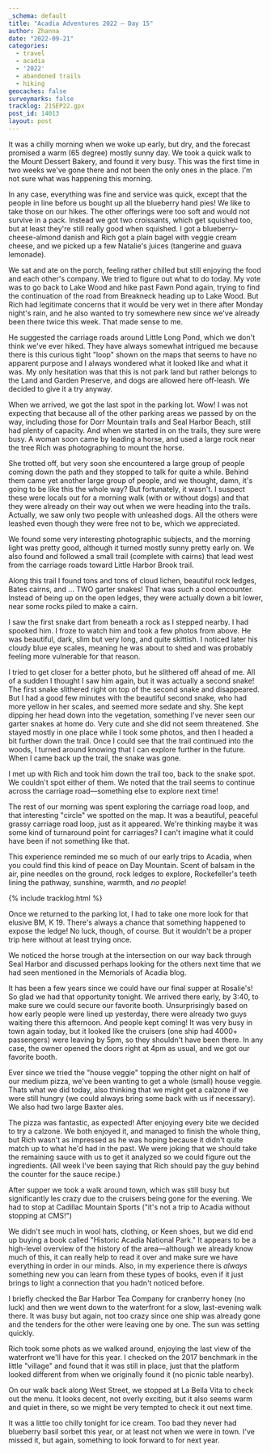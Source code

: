```yaml
---
_schema: default
title: "Acadia Adventures 2022 – Day 15"
author: Zhanna
date: "2022-09-21"
categories: 
  - travel
  - acadia
  - '2022'
  - abandoned trails
  - hiking
geocaches: false
surveymarks: false
tracklog: 21SEP22.gpx
post_id: 14013
layout: post  
---
```


It was a chilly morning when we woke up early, but dry, and the forecast promised a warm (65 degree) mostly sunny day. We took a quick walk to the Mount Dessert Bakery, and found it very busy. This was the first time in two weeks we've gone there and not been the only ones in the place. I'm not sure what was happening this morning. 

In any case, everything was fine and service was quick, except that the people in line before us bought up all the blueberry hand pies! We like to take those on our hikes. The other offerings were too soft and would not survive in a pack. Instead we got two croissants, which get squished too, but at least they're still really good when squished. I got a blueberry-cheese-almond danish and Rich got a plain bagel with veggie cream cheese, and we picked up a few Natalie's juices (tangerine and guava lemonade).

We sat and ate on the porch, feeling rather chilled but still enjoying the food and each other's company. We tried to figure out what to do today. My vote was to go back to Lake Wood and hike past Fawn Pond again, trying to find the continuation of the road from Breakneck heading up to Lake Wood. But Rich had legitimate concerns that it would be very wet in there after Monday night's rain, and he also wanted to try somewhere new since we've already been there twice this week. That made sense to me. 

He suggested the carriage roads around Little Long Pond, which we don't think we've ever hiked. They have always somewhat intrigued me because there is this curious tight "loop" shown on the maps that seems to have no apparent purpose and I always wondered what it looked like and what it was. My only hesitation was that this is not park land but rather belongs to the Land and Garden Preserve, and dogs are allowed here off-leash. We decided to give it a try anyway.

When we arrived, we got the last spot in the parking lot. Wow! I was not expecting that because all of the other parking areas we passed by on the way, including those for Dorr Mountain trails and Seal Harbor Beach, still had plenty of capacity. And when we started in on the trails, they sure were busy. A woman soon came by leading a horse, and used a large rock near the tree Rich was photographing to mount the horse. 

She trotted off, but very soon she encountered a large group of people coming down the path and they stopped to talk for quite a while. Behind them came yet another large group of people, and we thought, damn, it's going to be like this the whole way? But fortunately, it wasn't. I suspect these were locals out for a morning walk (with or without dogs) and that they were already on their way out when we were heading into the trails. Actually, we saw only two people with unleashed dogs. All the others were leashed even though they were free not to be, which we appreciated.

We found some very interesting photographic subjects, and the morning light was pretty good, although it turned mostly sunny pretty early on. We also found and followed a small trail (complete with cairns) that lead west from the carriage roads toward Little Harbor Brook trail. 

Along this trail I found tons and tons of cloud lichen, beautiful rock ledges, Bates cairns, and ... TWO garter snakes! That was such a cool encounter. Instead of being up on the open ledges, they were actually down a bit lower, near some rocks piled to make a cairn. 

I saw the first snake dart from beneath a rock as I stepped nearby. I had spooked him. I froze to watch him and took a few photos from above. He was beautiful, dark, slim but very long, and quite skittish. I noticed later his cloudy blue eye scales, meaning he was about to shed and was probably feeling more vulnerable for that reason.

I tried to get closer for a better photo, but he slithered off ahead of me. All of a sudden I thought I saw him again, but it was actually a second snake! The first snake slithered right on top of the second snake and disappeared. But I had a good few minutes with the beautiful second snake, who had more yellow in her scales, and seemed more sedate and shy. She kept dipping her head down into the vegetation, something I've never seen our garter snakes at home do. Very cute and she did not seem threatened. She stayed mostly in one place while I took some photos, and then I headed a bit further down the trail. Once I could see that the trail continued into the woods, I turned around knowing that I can explore further in the future. When I came back up the trail, the snake was gone. 

I met up with Rich and took him down the trail too, back to the snake spot. We couldn't spot either of them. We noted that the trail seems to continue across the carriage road—something else to explore next time!

The rest of our morning was spent exploring the carriage road loop, and that interesting "circle" we spotted on the map. It was a beautiful, peaceful grassy carriage road loop, just as it appeared. We're thinking maybe it was some kind of turnaround point for carriages? I can't imagine what it could have been if not something like that. 

This experience reminded me so much of our early trips to Acadia, when you could find this kind of peace on Day Mountain. Scent of balsam in the air, pine needles on the ground, rock ledges to explore, Rockefeller's teeth lining the pathway, sunshine, warmth, and _no people_!

{% include tracklog.html %}

Once we returned to the parking lot, I had to take one more look for that elusive BM, K 19. There's always a chance that something happened to expose the ledge! No luck, though, of course. But it wouldn't be a proper trip here without at least trying once.

We noticed the horse trough at the intersection on our way back through Seal Harbor and discussed perhaps looking for the others next time that we had seen mentioned in the Memorials of Acadia blog.

It has been a few years since we could have our final supper at Rosalie's! So glad we had that opportunity tonight. We arrived there early, by 3:40, to make sure we could secure our favorite booth. Unsurprisingly based on how early people were lined up yesterday, there were already two guys waiting there this afternoon. And people kept coming! It was very busy in town again today, but it looked like the cruisers (one ship had 4000+ passengers) were leaving by 5pm, so they shouldn't have been there. In any case, the owner opened the doors right at 4pm as usual, and we got our favorite booth. 

Ever since we tried the "house veggie" topping the other night on half of our medium pizza, we've been wanting to get a whole (small) house veggie. Thats what we did today, also thinking that we might get a calzone if we were still hungry (we could always bring some back with us if necessary). We also had two large Baxter ales. 

The pizza was fantastic, as expected! After enjoying every bite we decided to try a calzone. We both enjoyed it, and managed to finish the whole thing, but Rich wasn't as impressed as he was hoping because it didn't quite match up to what he'd had in the past. We were joking that we should take the remaining sauce with us to get it analyzed so we could figure out the ingredients. (All week I've been saying that Rich should pay the guy behind the counter for the sauce recipe.) 

After supper we took a walk around town, which was still busy but significantly les crazy due to the cruisers being gone for the evening. We had to stop at Cadillac Mountain Sports ("it's not a trip to Acadia without stopping at CMS!") 

We didn't see much in wool hats, clothing, or Keen shoes, but we did end up buying a book called "Historic Acadia National Park." It appears to be a high-level overview of the history of the area—although we already know much of this, it can really help to read it over and make sure we have everything in order in our minds. Also, in my experience there is _always_ something new you can learn from these types of books, even if it just brings to light a connection that you hadn't noticed before.

I briefly checked the Bar Harbor Tea Company for cranberry honey (no luck) and then we went down to the waterfront for a slow, last-evening walk there. It was busy but again, not too crazy since one ship was already gone and the tenders for the other were leaving one by one.  The sun was setting quickly. 

Rich took some phots as we walked around, enjoying the last view of the waterfront we'll have for this year. I checked on the 2017 benchmark in the little "village" and found that it was still in place, just that the platform looked different from when we originally found it (no picnic table nearby). 

On our walk back along West Street, we stopped at La Bella Vita to check out the menu. It looks decent, not overly exciting, but it also seems warm and quiet in there, so we might be very tempted to check it out next time. 

It was a little too chilly tonight for ice cream. Too bad they never had blueberry basil sorbet this year, or at least not when we were in town. I've missed it, but again, something to look forward to for next year.
